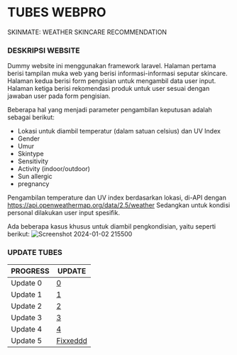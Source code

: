 # TUBES WEBPRO
SKINMATE: WEATHER SKINCARE RECOMMENDATION

### DESKRIPSI WEBSITE
Dummy website ini menggunakan framework laravel.
Halaman pertama berisi tampilan muka web yang berisi informasi-informasi seputar skincare.
Halaman kedua berisi form pengisian untuk mengambil data user input.
Halaman ketiga berisi rekomendasi produk untuk user sesuai dengan jawaban user pada form pengisian.

Beberapa hal yang menjadi parameter pengambilan keputusan adalah sebagai berikut:
- Lokasi untuk diambil temperatur (dalam satuan celsius) dan UV Index
- Gender
- Umur
- Skintype
- Sensitivity
- Activity (indoor/outdoor)
- Sun allergic
- pregnancy

Pengambilan temperature dan UV index berdasarkan lokasi, di-API dengan https://api.openweathermap.org/data/2.5/weather
Sedangkan untuk kondisi personal dilakukan user input spesifik.

Ada beberapa kasus khusus untuk diambil pengkondisian, yaitu seperti berikut:
![Screenshot 2024-01-02 215500](https://github.com/radianade2/TUBES_WEBPRO/assets/147175202/e4b80ac8-86c1-4149-a1c8-729766b774e4)


### UPDATE TUBES
| PROGRESS | UPDATE |
| --- | --- |
| Update 0       | [0](/Update0/)
| Update 1       | [1](/Update1/)
| Update 2       | [2](/Update2/)
| Update 3       | [3](/Update3/)
| Update 4       | [4](/Update4/)
| Update 5       | [Fixxeddd](/Update5/)
